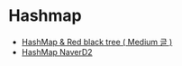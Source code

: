# Hashmap 

* [HashMap & Red black tree ( Medium 글 )](./HashMap-Medium.md)
* [HashMap NaverD2](./HashMap-NaverD2.md)


